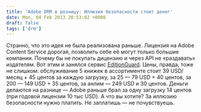 ```yaml
---
title: 'Adobe DRM в розницу: Иллюзия безопасности стоит денег'
date: Mon, 04 Feb 2013 20:53:02 +0000
draft: false
tags: ['drm']
---
```


 Странно, что это идея не была реализована раньше. Лицензия на Adobe Content Service дорогая, позволить себе её могут только большие компании. Почему бы не покупать дицензию и через API не «раздавать» издателям. Вот этим и занялся сервис [EditionGuard](http://www.editionguard.com/). Цены, правда, тоже не слишком: обслуживание 5 книжек в ассортименте стоит 39 USD/месяц + 45 центов за каждую загрузку, за 25 — 79 USD + 40 центов, за 200 — 149 USD + 35 центов, за анлим — 249 USD и 30 центов. Деньги делаются на разнице — Adobe раньше брал за одну загрузку 14 центов (при годовой лицензии 10 тыс USD). А что вы хотите? За иллюзию безопасности нужно платить. Не заплатишь — не почувствуешь.